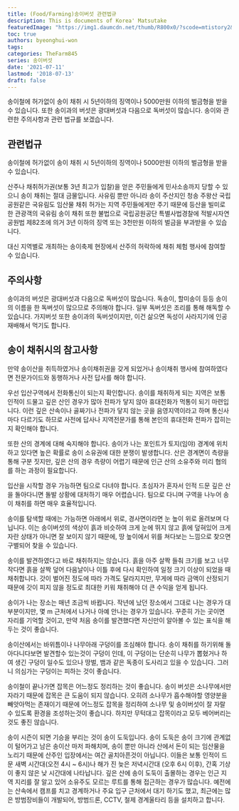 ```yaml
---
title: (Food/Farming)송이버섯 관련법규
description: This is documents of Korea' Matsutake
featuredImage: "https://img1.daumcdn.net/thumb/R800x0/?scode=mtistory2&fname=https%3A%2F%2Ft1.daumcdn.net%2Fcfile%2Ftistory%2F2516E4335255EE0329"
toc: true
authors: byeonghui-won
tags: 
categories: TheFarm845
series: 송이버섯
date: '2021-07-11'
lastmod: '2018-07-13'
draft: false
---
```


송이철에 허가없이 송이 채취 시 5년이하의 징역이나 5000만원 이하의 벌금형을 받을 수 있습니다. 또한 송이과의 버섯은 광대버섯과 다음으로 독버섯이 많습니다. 송이와 관련한 주의사항과 관련 법규를 보겠습니다.



## 관련법규

송이철에 허가없이 송이 채취 시 5년이하의 징역이나 5000만원 이하의 벌금형을 받을 수 있습니다. 

산주나 채취허가권(보통 3년 최고가 입찰)을 얻은 주민들에게 민사소송까지 당할 수 있으니 송이 채취는 절대 금물입니다. 사유림 뿐만 아니라 송이 주산지인 청송 주왕산 국립공원같은 국유림도 임산물 채취 허가는 지역 주민들에게만 주기 때문에 등산을 빌미로 한 관광객의 국유림 송이 채취 또한 불법으로 국립공원공단 특별사법경찰에 적발시자연공원법 제82조에 의거 3년 이하의 징역 또는 3천만원 이하의 벌금을 부과받을 수 있습니다. 

대신 지역별로 개최하는 송이축제 현장에서 산주의 허락하에 채취 체험 행사에 참여할 수 있습니다.

## 주의사항

송이과의 버섯은 광대버섯과 다음으로 독버섯이 많습니다. 독송이, 할미송이 등등 송이의 이름을 한 독버섯이 많으므로 주의해야 합니다. 일부 독버섯은 조리를 통해 해독할 수 있습니다. 가지버섯 또한 송이과의 독버섯이지만, 이건 삶으면 독성이 사라지기에 인공재배해서 먹기도 합니다.

## 송이 채취시의 참고사항

만약 송이산을 취득하였거나 송이채취권을 갖게 되었거나 송이채취 행사에 참여하였다면 전문가이드와 동행하거나 사전 답사를 해야 합니다. 

우선 입산구역에서 전화통신이 되는지 확인합니다. 송이를 채취하게 되는 지역은 보통 인적이 드물고 깊은 산인 경우가 많아 전파가 닿지 않아 휴대전화가 먹통이 되기 마련입니다. 이런 깊은 산속이나 골짜기나 전파가 닿지 않는 곳을 음영지역이라고 하며 통신사마다 다르기도 하므로 사전에 답사나 지역전문가를 통해 본인의 휴대전화 전파가 잡히는지 확인해야 합니다. 

또한 산의 경계에 대해 숙지해야 합니다. 송이가 나는 포인트가 토지(임야) 경계에 위치하고 있다면 높은 확률로 송이 소유권에 대한 분쟁이 발생합니다. 산은 경계면이 측량을 통해 구분 짓지만, 깊은 산의 경우 측량이 어렵기 때문에 인근 산의 소유주와 미리 협의를 하는 과정이 필요합니다.

입산을 시작할 경우 가능하면 팀으로 다녀야 합니다. 초심자가 혼자서 인적 드문 깊은 산을 돌아다니면 돌발 상황에 대처하기 매우 어렵습니다. 팀으로 다니며 구역을 나누어 송이 채취를 하면 매우 효율적입니다. 

송이를 탐색할 때에는 가능하면 아래에서 위로, 경사면이라면 눈 높이 위로 올려보며 다닙니다. 이는 송이버섯의 색상이 흙과 비슷하여 크게 눈에 뛰지 않고 흙에 덮혀있어 크게 자란 상태가 아니면 잘 보이지 않기 때문에, 땅 높이에서 위를 쳐다보는 느낌으로 찾으면 구별되어 찾을 수 있습니다. 

송이를 발견하였다고 바로 채취하지는 않습니다. 흙을 아주 살짝 들춰 크기를 보고 너무 작다면 흙을 살짝 덮어 다음날이나 이틀 후에 다시 확인하여 일정 크기 이상이 되었을 때 채취합니다. 갓이 벌어진 정도에 따라 가격도 달라지지만, 무게에 따라 금액이 산정되기 때문에 갓이 피지 않을 정도로 최대한 키워 채취해야 더 큰 수익을 얻게 됩니다.

송이가 나는 장소는 매년 조금씩 바뀝니다. 작년에 났던 장소에서 그대로 나는 경우가 대부분이지만, 몇 m 근처에서 나거나 아예 안나는 경우가 있습니다. 꾸준히 가는 곳이면 자리를 기억할 것이고, 만약 처음 송이를 발견했다면 자신만이 알아볼 수 있는 표식을 해 두는 것이 좋습니다. 

송이산에서는 바위틈이나 나무아래 구덩이를 조심해야 합니다. 송이 채취를 하기위해 돌아다니다보면 발견할수 있는것이 구덩이 인데, 이 구덩이는 단순히 나무가 뽑혔거나 하여 생긴 구덩이 일수도 있으나 땅벌, 뱀과 같은 독종이 도사리고 있을 수 있습니다. 그러니 의심가는 구덩이는 피하는 것이 좋습니다.

송이철이 끝나가면 잡목은 어느정도 정리하는 것이 좋습니다. 송이 버섯은 소나무에서만 자라기 때문에 잡목은 큰 도움이 되지 않습니다. 오히려 소나무가 흡수해야할 영양분을 빼앗아먹는 존재이기 때문에 어느정도 잡목을 정리하여 소나무 및 송이버섯이 잘 자랄 수 있도록 환경을 조성하는것이 좋습니다. 하지만 무턱대고 잡목이라고 모두 베어버리는 것도 좋진 않습니다. 

송이 시즌이 되면 기승을 부리는 것이 송이 도둑입니다. 송이 도둑은 송이 크기에 관계없이 털어가고 남은 송이산 마저 파해치며, 송이 뿐만 아니라 산에서 돈이 되는 임산물을 노리기 때문에 산주인 입장에서는 여간 골치아픈것이 아닙니다. 이들은 보통 인적이 드문 새벽 시간대(오전 4시 ~ 6시)나 해가 진 늦은 저녁시간대 (오후 6시 이후), 간혹 기상이 좋지 않은 낮 시간대에 나타납니다. 깊은 산에 송이 도둑이 출몰하는 경우는 인근 지역 지리를 잘 알고 있어 소유주도 모르는 루트를 통해 접근하는 경우가 많습니다. 예전에는 산속에서 캠프를 치고 경계하거나 주요 입구 근처에서 대기 하기도 했고, 최근에는 많은 방범장비들이 개발되어, 방범드론, CCTV, 철제 경계울타리 등을 설치하고 합니다. 


